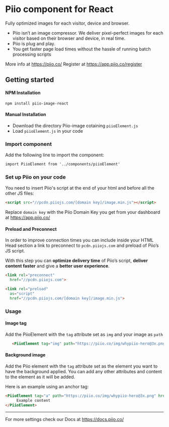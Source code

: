 # Piio component for React

Fully optimized images for each visitor, device and browser.

- Piio isn’t an image compressor. We deliver pixel-perfect images for each visitor based on their browser and device, in real time.
- Piio is plug and play.
- You get faster page load times without the hassle of running batch processing scripts

More info at https://piio.co/
Register at https://app.piio.co/register

## Getting started

#### NPM Installation
```
npm install piio-image-react
```
#### Manual Installation

- Download the directory Piio-image cotaining `piioElement.js`
- Load `piioElement.js` in your code

### Import component

Add the following line to import the component:
```html
import PiioElement from '../components/piioElement'
```

### Set up Piio on your code

You need to insert Piio's script at the end of your html and before all the other JS files:
```html
<script src="//pcdn.piiojs.com/[domain key]/image.min.js"></script>
```
Replace `domain key` with the Piio Domain Key you get from your dashboard at https://app.piio.co/

#### Preload and Preconnect

In order to improve connection times you can include inside your HTML Head section a link to preconnect to `pcdn.piiojs.com` and preload of Piio’s JS script.

With this step you can **optimize delivery time** of Piio’s script, **deliver content faster** and give a **better user experience**.

```html
<link rel="preconnect"
  href="//pcdn.piiojs.com">

<link rel="preload"
  as="script"
  href="//pcdn.piiojs.com/[domain key]/image.min.js">
  ```

### Usage


#### Image tag

Add the PiioElement with the `tag` attribute set as `img` and your image as `path`

```html
   <PiioElement tag="img" path="https://piio.co/img/whypiio-hero@3x.png" alt="Piio Element" class="example-class"></PiioElement>
```

#### Background image

Add the Piio element with the `tag` attribute set as the element you want to have the background applied. You can add any other attributes and content to the element as it will be added.

Here is an example using an anchor tag:
```html
<PiioElement tag="a" path="https://piio.co/img/whypiio-hero@3x.png" href="https://www.piio.co">
     Example content
</PiioElement>
```
---
For more settings check our Docs at https://docs.piio.co/
